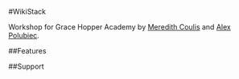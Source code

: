 #WikiStack

Workshop for Grace Hopper Academy by [Meredith Coulis](http://www.github.com/mkc1) and [Alex Polubiec](http://www.github.com/paloobi).

##Features

##Support

